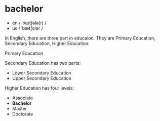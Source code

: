 # bachelor 
- en / ˈbætʃələ(r) /
- us / ˈbætʃələr /

In English, there are three part in educaion. They are Primary Education, Secondary Education, Higher Education.   

Primary Education

Secondary Education has two parts:
- Lower Secondary Education
- Upper Secondary Education

Higher Education has four levels:
- Associate
- **Bachelor**
- Master
- Doctorate